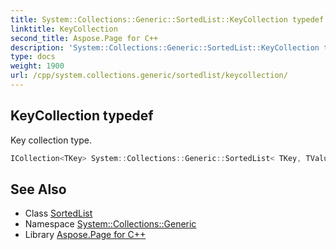 ```yaml
---
title: System::Collections::Generic::SortedList::KeyCollection typedef
linktitle: KeyCollection
second_title: Aspose.Page for C++
description: 'System::Collections::Generic::SortedList::KeyCollection typedef. Key collection type in C++.'
type: docs
weight: 1900
url: /cpp/system.collections.generic/sortedlist/keycollection/
---
```

## KeyCollection typedef


Key collection type.

```cpp
ICollection<TKey> System::Collections::Generic::SortedList< TKey, TValue >::KeyCollection
```

## See Also

* Class [SortedList](../)
* Namespace [System::Collections::Generic](../../)
* Library [Aspose.Page for C++](../../../)
